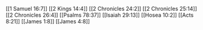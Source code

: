 [[1 Samuel 16:7]]
[[2 Kings 14:4]]
[[2 Chronicles 24:2]]
[[2 Chronicles 25:14]]
[[2 Chronicles 26:4]]
[[Psalms 78:37]]
[[Isaiah 29:13]]
[[Hosea 10:2]]
[[Acts 8:21]]
[[James 1:8]]
[[James 4:8]]
